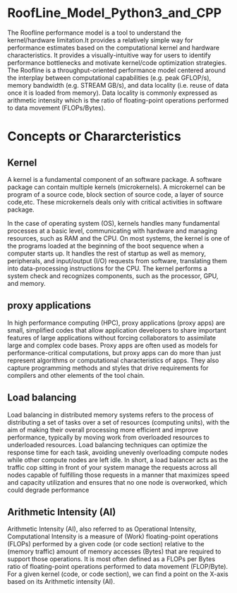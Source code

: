 # RoofLine_Model_Python3_and_CPP
The Roofline performance model is a tool to understand the kernel/hardware limitation.It provides a relatively
simple way for performance estimates based on the computational kernel and hardware characteristics. It provides a
visually-intuitive way for users to identify performance bottlenecks and motivate kernel/code optimization strategies.
The Roofline is a throughput-oriented performance model centered around the interplay between computational
capabilities (e.g. peak GFLOP/s), memory bandwidth (e.g. STREAM GB/s), and data locality (i.e. reuse of data
once it is loaded from memory). Data locality is commonly expressed as arithmetic intensity which is the ratio of
floating-point operations performed to data movement (FLOPs/Bytes).

# Concepts or Chararcteristics
## Kernel
A kernel is a fundamental component of an software package. A software package can contain multiple kernels
(microkernels). A microkernel can be program of a source code, block section of source code, a layer of source code,etc. 
These microkernels deals only with critical activities in software package.

In the case of operating system (OS), kernels handles many fundamental processes at a basic level, communicating
with hardware and managing resources, such as RAM and the CPU. On most systems, the kernel is one of the
programs loaded at the beginning of the boot sequence when a computer starts up. It handles the rest of startup as
well as memory, peripherals, and input/output (I/O) requests from software, translating them into data-processing
instructions for the CPU. The kernel performs a system check and recognizes components, such as the processor,
GPU, and memory.

## proxy applications
In high performance computing (HPC), proxy applications (proxy apps) are small, simplified codes that allow
application developers to share important features of large applications without forcing collaborators to assimilate
large and complex code bases. Proxy apps are often used as models for performance-critical computations, but
proxy apps can do more than just represent algorithms or computational characteristics of apps. They also capture
programming methods and styles that drive requirements for compilers and other elements of the tool chain.

## Load balancing
Load balancing in distributed memory systems refers to the process of distributing a set of tasks over a set of resources
(computing units), with the aim of making their overall processing more efficient and improve performance, typically
by moving work from overloaded resources to underloaded resources. Load balancing techniques can optimize the
response time for each task, avoiding unevenly overloading compute nodes while other compute nodes are left idle.
In short, a load balancer acts as the traffic cop sitting in front of your system manage the requests across all nodes
capable of fulfilling those requests in a manner that maximizes speed and capacity utilization and ensures that no
one node is overworked, which could degrade performance

## Arithmetic Intensity (AI)
Arithmetic Intensity (AI), also referred to as Operational Intensity, Computational Intensity is a measure of (Work)
floating-point operations (FLOPs) performed by a given code (or code section) relative to the (memory traffic)
amount of memory accesses (Bytes) that are required to support those operations. It is most often defined as a
FLOPs per Bytes ratio of floating-point operations performed to data movement (FLOP/Byte). For a given kernel
(code, or code section), we can find a point on the X-axis based on its Arithmetic intensity (AI).
